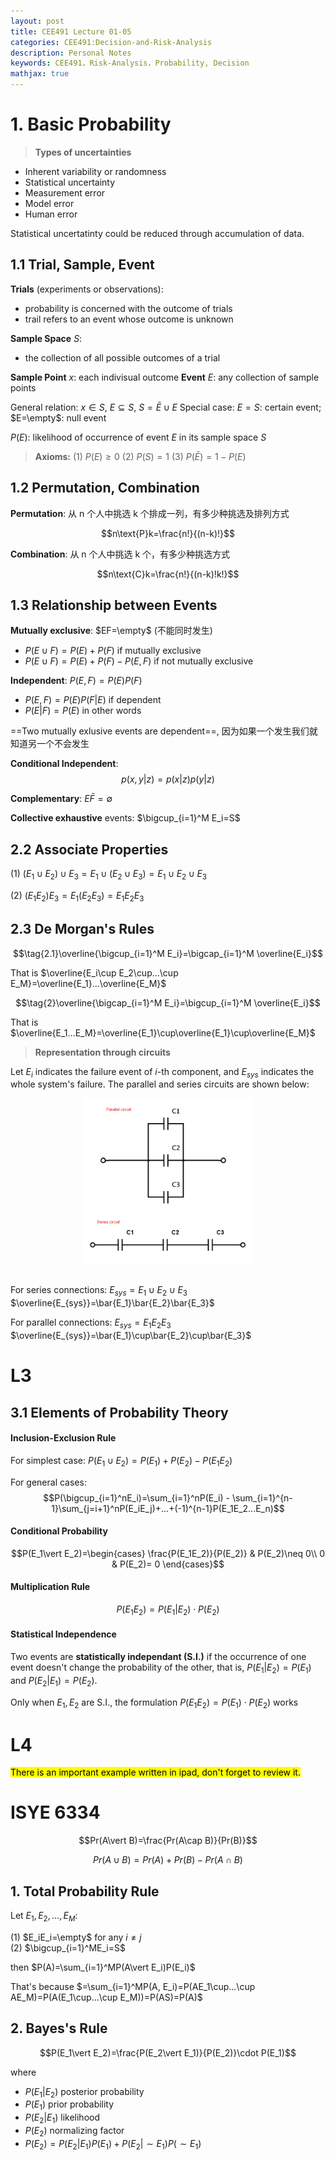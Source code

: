```yaml
---
layout: post
title: CEE491 Lecture 01-05
categories: CEE491:Decision-and-Risk-Analysis
description: Personal Notes
keywords: CEE491，Risk-Analysis，Probability, Decision
mathjax: true
---
```


# 1. Basic Probability
> **Types of uncertainties**

- Inherent variability or randomness
- Statistical uncertainty
- Measurement error
- Model error
- Human error

Statistical uncertatinty could be reduced through accumulation of data.

## 1.1 Trial, Sample, Event

**Trials** (experiments or observations):
- probability is concerned with the outcome of trials
- trail refers to an event whose outcome is unknown

**Sample Space** $S$: 
- the collection of all possible outcomes of a trial


**Sample Point** $x$: each indivisual outcome
**Event** $E$: any collection of sample points

General relation: $x\in S$, $E\subseteq S$, $S=\bar{E}\cup E$
Special case: $E=S$: certain event; $E=\empty$: null event

$P(E)$: likelihood of occurrence of event $E$ in its sample space $S$
> **Axioms:**
(1) $P(E)\geq 0$
(2) $P(S)=1$
(3) $P(\bar{E})= 1-P(E)$

## 1.2 Permutation, Combination
**Permutation**: 从 n 个人中挑选 k 个排成一列，有多少种挑选及排列方式

$$n\text{P}k=\frac{n!}{(n-k)!}$$

**Combination**: 从 n 个人中挑选 k 个，有多少种挑选方式

$$n\text{C}k=\frac{n!}{(n-k)!k!}$$


## 1.3 Relationship between Events
**Mutually exclusive**: $EF=\empty$ (不能同时发生)
- $P(E\cup F)=P(E) + P(F)$ if mutually exclusive
- $P(E\cup F)=P(E) + P(F) - P(E,F)$ if not mutually exclusive

**Independent**: $P(E,F)=P(E)P(F)$
- $P(E,F)=P(E)P(F\vert E)$ if dependent
- $P(E\vert F)=P(E)$ in other words

==Two mutually exlusive events are dependent==, 因为如果一个发生我们就知道另一个不会发生

**Conditional Independent**:
$$p(x,y\vert z)=p(x\vert z)p(y\vert z)$$ 


**Complementary**: $E\bar{F}=\emptyset$

**Collective exhaustive** events: $\bigcup_{i=1}^M  E_i=S$

## 2.2 Associate Properties

(1) $(E_1\cup E_2)\cup E_3 = E_1\cup(E_2 \cup E_3) = E_1\cup E_2\cup E_3$

(2) $(E_1E_2)E_3 = E_1(E_2E_3) = E_1E_2E_3$

## 2.3 De Morgan's Rules

$$\tag{2.1}\overline{\bigcup_{i=1}^M  E_i}=\bigcap_{i=1}^M \overline{E_i}$$

That is $\overline{E_i\cup E_2\cup...\cup E_M}=\overline{E_1}...\overline{E_M}$

$$\tag{2}\overline{\bigcap_{i=1}^M  E_i}=\bigcup_{i=1}^M \overline{E_i}$$

That is $\overline{E_1...E_M}=\overline{E_1}\cup\overline{E_1}\cup\overline{E_M}$

> **Representation through circuits**

Let $E_i$ indicates the failure event of $i$-th component, and $E_{sys}$ indicates the whole system's failure. The parallel and series circuits are shown below:

<center>
    <img src="/images/2021-09/011300.jpg" style="zoom:40%"> <br><div style="color: #999;"></div>
</center><br>

For series connections: $E_{sys} = E_1\cup E_2\cup E_3$
$\overline{E_{sys}}=\bar{E_1}\bar{E_2}\bar{E_3}$

For parallel connections: $E_{sys} = E_1E_2E_3$
$\overline{E_{sys}}=\bar{E_1}\cup\bar{E_2}\cup\bar{E_3}$

# L3
## 3.1 Elements of Probability Theory

#### Inclusion-Exclusion Rule
For simplest case: $P(E_1\cup E_2)=P(E_1) + P(E_2) - P(E_1E_2)$

For general cases:
$$P(\bigcup_{i=1}^nE_i)=\sum_{i=1}^nP(E_i) - \sum_{i=1}^{n-1}\sum_{j=i+1}^nP(E_iE_j)+...+(-1)^{n-1}P(E_1E_2...E_n)$$

#### Conditional Probability

$$P(E_1\vert E_2)=\begin{cases}
   \frac{P(E_1E_2)}{P(E_2)} & P(E_2)\neq 0\\
   0 & P(E_2)= 0
\end{cases}$$

#### Multiplication Rule
$$P(E_1E_2)=P(E_1\vert E_2)\cdot P(E_2)$$

#### Statistical Independence

Two events are **statistically independant (S.I.)** if the occurrence of one event doesn't change the probability of the other, that is, $P(E_1\vert E_2)=P(E_1)$ and $P(E_2\vert E_1)=P(E_2)$. 

Only when $E_1,E_2$ are S.I., the formulation $P(E_1E_2)=P(E_1)\cdot P(E_2)$ works

# L4
<span style="background-color: yellow; color: black;">There is an important example written in ipad, don't forget to review it.</span>




# ISYE 6334

$$Pr(A\vert B)=\frac{Pr(A\cap B)}{Pr(B)}$$

$$Pr(A\cup B)=Pr(A) + Pr(B) - Pr(A\cap B)$$


## 1. Total Probability Rule

Let $E_1,E_2,...,E_M$:

(1) $E_iE_i=\empty$ for any $i\neq j$  
(2) $\bigcup_{i=1}^ME_i=S$

then
$P(A)=\sum_{i=1}^MP(A\vert E_i)P(E_i)$


That's because $=\sum_{i=1}^MP(A, E_i)=P(AE_1\cup...\cup AE_M)=P(A(E_1\cup...\cup E_M))=P(AS)=P(A)$


## 2. Bayes's Rule

$$P(E_1\vert E_2)=\frac{P(E_2\vert E_1)}{P(E_2)}\cdot P(E_1)$$

where
- $P(E_1\vert E_2)$ posterior probability
- $P(E_1)$ prior probability
- $P(E_2\vert E_1)$ likelihood
- $P(E_2)$ normalizing factor
- $P(E_2)=P(E_2\vert E_1)P(E_1) + P(E_2\vert\sim E_1)P(\sim E_1)$



